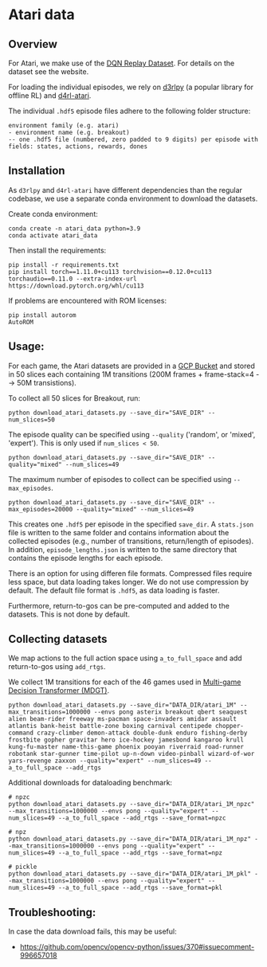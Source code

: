 # Atari data

## Overview 
For Atari, we make use of the [DQN Replay Dataset](https://research.google/tools/datasets/dqn-replay/).
For details on the dataset see the website. 

For loading the individual episodes, we rely on [d3rlpy](https://github.com/takuseno/d3rlpy) (a popular library for offline RL) and 
[d4rl-atari](https://github.com/takuseno/d4rl-atari).

The individual `.hdf5` episode files adhere to the following folder structure:
```
environment family (e.g. atari)
- environment name (e.g. breakout)
-- one .hdf5 file (numbered, zero padded to 9 digits) per episode with fields: states, actions, rewards, dones
```

## Installation
As `d3rlpy` and `d4rl-atari` have different dependencies than the regular codebase, we use a separate conda environment
to download the datasets.

Create conda environment:

```
conda create -n atari_data python=3.9
conda activate atari_data
```

Then install the requirements:
```
pip install -r requirements.txt
pip install torch==1.11.0+cu113 torchvision==0.12.0+cu113 torchaudio==0.11.0 --extra-index-url https://download.pytorch.org/whl/cu113
```

If problems are encountered with ROM licenses: 
```
pip install autorom
AutoROM
```

## Usage:
For each game, the Atari datasets are provided in a [GCP Bucket](https://console.cloud.google.com/storage/browser/atari-replay-datasets) and stored in 50 slices each containing 1M transitions (200M frames + frame-stack=4 --> 50M transistions).

To collect all 50 slices for Breakout, run: 
```
python download_atari_datasets.py --save_dir="SAVE_DIR" --num_slices=50
```

The episode quality can be specified using `--quality` ('random', or 'mixed', 'expert'). This is only used if `num_slices < 50`.
```
python download_atari_datasets.py --save_dir="SAVE_DIR" --quality="mixed" --num_slices=49
```

The maximum number of episodes to collect can be specified using `--max_episodes`.
```
python download_atari_datasets.py --save_dir="SAVE_DIR" --max_episodes=20000 --quality="mixed" --num_slices=49
```

This creates one `.hdf5` per episode in the specified `save_dir`. A `stats.json` file is written
to the same folder and contains information about the collected episodes (e.g., number of transitions, return/length of episodes).
In addition, `episode_lengths.json` is written to the same directory that contains the episode lengths for each episode.

There is an option for using differen file formats. Compressed files require less space, but data loading takes longer. 
We do not use compression by default. The default file format is `.hdf5`, as data loading is faster. 

Furthermore, return-to-gos can be pre-computed and added to the datasets. This is not done by default.

## Collecting datasets
We map actions to the full action space using `a_to_full_space` and add return-to-gos using `add_rtgs`. 

We collect 1M transitions for each of the 46 games used in [Multi-game Decision Transformer (MDGT)](https://arxiv.org/abs/2205.15241).
```
python download_atari_datasets.py --save_dir="DATA_DIR/atari_1M" --max_transitions=1000000 --envs pong asterix breakout qbert seaquest alien beam-rider freeway ms-pacman space-invaders amidar assault atlantis bank-heist battle-zone boxing carnival centipede chopper-command crazy-climber demon-attack double-dunk enduro fishing-derby frostbite gopher gravitar hero ice-hockey jamesbond kangaroo krull kung-fu-master name-this-game phoenix pooyan riverraid road-runner robotank star-gunner time-pilot up-n-down video-pinball wizard-of-wor yars-revenge zaxxon --quality="expert" --num_slices=49 --a_to_full_space --add_rtgs
```

Additional downloads for dataloading benchmark:
```
# npzc
python download_atari_datasets.py --save_dir="DATA_DIR/atari_1M_npzc" --max_transitions=1000000 --envs pong --quality="expert" --num_slices=49 --a_to_full_space --add_rtgs --save_format=npzc

# npz
python download_atari_datasets.py --save_dir="DATA_DIR/atari_1M_npz" --max_transitions=1000000 --envs pong --quality="expert" --num_slices=49 --a_to_full_space --add_rtgs --save_format=npz

# pickle
python download_atari_datasets.py --save_dir="DATA_DIR/atari_1M_pkl" --max_transitions=1000000 --envs pong --quality="expert" --num_slices=49 --a_to_full_space --add_rtgs --save_format=pkl
```

## Troubleshooting: 

In case the data download fails, this may be useful: 
- https://github.com/opencv/opencv-python/issues/370#issuecomment-996657018

